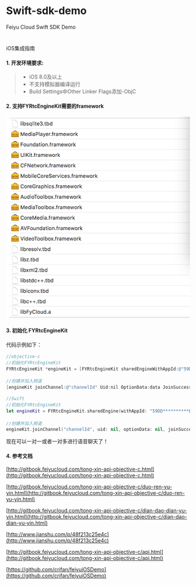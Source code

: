 # Swift-sdk-demo
Feiyu Cloud Swift SDK Demo
#
iOS集成指南

#### 1. 开发环境要求:

> * iOS 8.0及以上
> * 不支持模拟器编译运行
> * Build Settings中Other Linker Flags添加-ObjC


#### 2. 支持FYRtcEngineKit需要的framework
![github](https://github.com/FeiyuCloud/objc-sdk-demo/blob/master/img/fycloud-ios.png "github")
#### 3. 初始化 FYRtcEngineKit

代码示例如下：
```objectivec
//objective-c
//初始化FYRtcEngineKit
FYRtcEngineKit *engineKit = [FYRtcEngineKit sharedEngineWithAppId:@"59DD**********E58A" AppToken:@"9050*********1D19" delegate:self];

//创建并加入频道
[engineKit joinChannel:@"channelId" Uid:nil OptionData:data JoinSuccess:nil];
```

```swift
//Swift
//初始化FYRtcEngineKit
let engineKit = FYRtcEngineKit.sharedEngine(withAppId: "59DD**********E58A", appToken: "9050*********1D19", delegate: self);

//创建并加入频道
engineKit.joinChannel("channelId", uid: nil, optionData: nil, joinSuccess: nil)
```
现在可以一对一或者一对多进行语音聊天了！
#### 4. 参考文档
[http://gitbook.feiyucloud.com/tong-xin-api-objective-c.html](http://gitbook.feiyucloud.com/tong-xin-api-objective-c.html)

[http://gitbook.feiyucloud.com/tong-xin-api-objective-c/duo-ren-yu-yin.html](http://gitbook.feiyucloud.com/tong-xin-api-objective-c/duo-ren-yu-yin.html)

[http://gitbook.feiyucloud.com/tong-xin-api-objective-c/dian-dao-dian-yu-yin.html](http://gitbook.feiyucloud.com/tong-xin-api-objective-c/dian-dao-dian-yu-yin.html)

[http://www.jianshu.com/p/48f213c25e4c](http://www.jianshu.com/p/48f213c25e4c)

[http://gitbook.feiyucloud.com/tong-xin-api-objective-c/api.html](http://gitbook.feiyucloud.com/tong-xin-api-objective-c/api.html)

[https://github.com/crifan/feiyuiOSDemo](https://github.com/crifan/feiyuiOSDemo)

